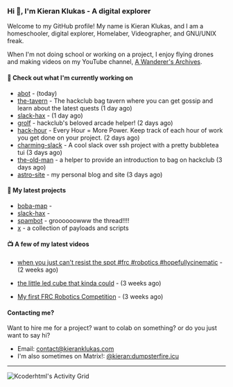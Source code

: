 ### Hi 👋, I'm Kieran Klukas - A digital explorer 

Welcome to my GitHub profile! My name is Kieran Klukas, and I am a homeschooler, digital explorer, Homelaber, Videographer, and GNU/UNIX freak.

When I'm not doing school or working on a project, I enjoy flying drones and making videos on my YouTube channel, [A Wanderer's Archives](https://youtube.com/@wanderer.archives).

#### 👷 Check out what I'm currently working on

- [abot](https://github.com/kcoderhtml/abot) -  (today)
- [the-tavern](https://github.com/kcoderhtml/the-tavern) - The hackclub bag tavern where you can get gossip and learn about the latest quests (1 day ago)
- [slack-hax](https://github.com/kcoderhtml/slack-hax) -  (1 day ago)
- [grolf](https://github.com/kcoderhtml/grolf) - hackclub's beloved arcade helper! (2 days ago)
- [hack-hour](https://github.com/hackclub/hack-hour) - Every Hour = More Power. Keep track of each hour of work you get done on your project. (2 days ago)
- [charming-slack](https://github.com/kcoderhtml/charming-slack) - A cool slack over ssh project with a pretty bubbletea tui (3 days ago)
- [the-old-man](https://github.com/kcoderhtml/the-old-man) - a helper to provide an introduction to bag on hackclub (3 days ago)
- [astro-site](https://github.com/kcoderhtml/astro-site) - my personal blog and site (3 days ago)

#### 🌱 My latest projects

- [boba-map](https://github.com/kcoderhtml/boba-map) - 
- [slack-hax](https://github.com/kcoderhtml/slack-hax) - 
- [spambot](https://github.com/kcoderhtml/spambot) - groooooowww the thread!!!!
- [x](https://github.com/kcoderhtml/x) - a collection of payloads and scripts

#### 📺 A few of my latest videos

- [when you just can't resist the spot #frc #robotics #hopefullycinematic](https://www.youtube.com/watch?v=Y7SZ_TDleGM) - (2 weeks ago)

- [the little led cube that kinda could](https://www.youtube.com/watch?v=um7v7Y04vGw) - (3 weeks ago)

- [My first FRC Robotics Competition](https://www.youtube.com/watch?v=w_o2-eqkbCk) - (3 weeks ago)



#### Contacting me?

Want to hire me for a project? want to colab on something? or do you just want to say hi?

- Email: [contact@kieranklukas.com](mailto:contact@kieranklukas.com)
- I'm also sometimes on Matrix!: [@kieran:dumpsterfire.icu](https://matrix.to/#/@kieran.matrix.dumpsterfire.icu)

---

![Kcoderhtml's Activity Grid](https://raw.githubusercontent.com/kcoderhtml/kcoderhtml/output/github-contribution-grid-snake.svg)
